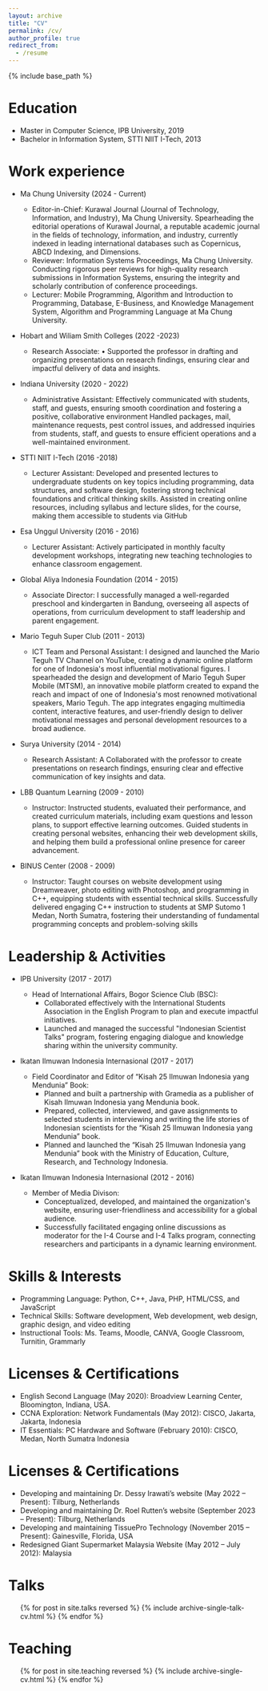 ```yaml
---
layout: archive
title: "CV"
permalink: /cv/
author_profile: true
redirect_from:
  - /resume
---
```


{% include base_path %}

Education
======
* Master in Computer Science, IPB University, 2019
* Bachelor in Information System, STTI NIIT I-Tech, 2013

Work experience
======
* Ma Chung University (2024 - Current)
  * Editor-in-Chief: Kurawal Journal (Journal of Technology, Information, and Industry), Ma Chung University. Spearheading the editorial operations of Kurawal Journal, a reputable academic journal in the fields of technology, information, and industry, currently indexed in leading international databases such as Copernicus, ABCD Indexing, and Dimensions.
  * Reviewer: Information Systems Proceedings, Ma Chung University. Conducting rigorous peer reviews for high-quality research submissions in Information Systems, ensuring the integrity and scholarly contribution of conference proceedings.
  * Lecturer: Mobile Programming, Algorithm and Introduction to Programming, Database, E-Business, and Knowledge Management System, Algorithm and Programming Language at Ma Chung University.

* Hobart and Wiliam Smith Colleges (2022 -2023)
  * Research Associate: •	Supported the professor in drafting and organizing presentations on research findings, ensuring clear and impactful delivery of data and insights.

* Indiana University (2020 - 2022)
  * Administrative Assistant: Effectively communicated with students, staff, and guests, ensuring smooth coordination and fostering a positive, collaborative environment Handled packages, mail, maintenance requests, pest control issues, and addressed inquiries from students, staff, and guests to ensure efficient operations and a well-maintained environment.

* STTI NIIT I-Tech (2016 -2018)
  * Lecturer Assistant: Developed and presented lectures to undergraduate students on key topics including programming, data structures, and software design, fostering strong technical foundations and critical thinking skills. Assisted in creating online resources, including syllabus and lecture slides, for the course, making them accessible to students via GitHub

* Esa Unggul University (2016 - 2016)
  * Lecturer Assistant: Actively participated in monthly faculty development workshops, integrating new teaching technologies to enhance classroom engagement.

* Global Aliya Indonesia Foundation (2014 - 2015)
  * Associate Director: I successfully managed a well-regarded preschool and kindergarten in Bandung, overseeing all aspects of operations, from curriculum development to staff leadership and parent engagement.

* Mario Teguh Super Club (2011 - 2013)
  * ICT Team and Personal Assistant: I designed and launched the Mario Teguh TV Channel on YouTube, creating a dynamic online platform for one of Indonesia's most influential motivational figures. I spearheaded the design and development of Mario Teguh Super Mobile (MTSM), an innovative mobile platform created to expand the reach and impact of one of Indonesia's most renowned motivational speakers, Mario Teguh. The app integrates engaging multimedia content, interactive features, and user-friendly design to deliver motivational messages and personal development resources to a broad audience.

* Surya University (2014 - 2014)
  * Research Assistant: A Collaborated with the professor to create presentations on research findings, ensuring clear and effective communication of key insights and data.

* LBB Quantum Learning (2009 - 2010)
  * Instructor: Instructed students, evaluated their performance, and created curriculum materials, including exam questions and lesson plans, to support effective learning outcomes. Guided students in creating personal websites, enhancing their web development skills, and helping them build a professional online presence for career advancement.

* BINUS Center (2008 - 2009)
  * Instructor: Taught courses on website development using Dreamweaver, photo editing with Photoshop, and programming in C++, equipping students with essential technical skills.	Successfully delivered engaging C++ instruction to students at SMP Sutomo 1 Medan, North Sumatra, fostering their understanding of fundamental programming concepts and problem-solving skills

Leadership & Activities
======
* IPB University (2017 - 2017)
  * Head of International Affairs, Bogor Science Club (BSC): 
    * Collaborated effectively with the International Students Association in the English Program to plan and execute impactful initiatives.
    * Launched and managed the successful "Indonesian Scientist Talks" program, fostering engaging dialogue and knowledge sharing within the university community.

* Ikatan Ilmuwan Indonesia Internasional (2017 - 2017)
  * Field Coordinator and Editor of “Kisah 25 Ilmuwan Indonesia yang Mendunia” Book:
    * Planned and built a partnership with Gramedia as a publisher of Kisah Ilmuwan Indonesia yang Mendunia book.
    * Prepared, collected, interviewed, and gave assignments to selected students in interviewing and writing the life stories of Indonesian scientists for the “Kisah 25 Ilmuwan Indonesia yang Mendunia” book.
    * Planned and launched the “Kisah 25 Ilmuwan Indonesia yang Mendunia” book with the Ministry of Education, Culture, Research, and Technology Indonesia.

* Ikatan Ilmuwan Indonesia Internasional (2012 - 2016)
  * Member of Media Divison:
    * Conceptualized, developed, and maintained the organization's website, ensuring user-friendliness and accessibility for a global audience.
    * Successfully facilitated engaging online discussions as moderator for the I-4 Course and I-4 Talks program, connecting researchers and participants in a dynamic learning environment.

Skills & Interests
======
* Programming Language: Python, C++, Java, PHP, HTML/CSS, and JavaScript
* Technical Skills: Software development, Web development, web design, graphic design, and video editing
* Instructional Tools: Ms. Teams, Moodle, CANVA, Google Classroom, Turnitin, Grammarly

Licenses & Certifications
======
* English Second Language (May 2020): Broadview Learning Center, Bloomington, Indiana, USA.
* CCNA Exploration: Network Fundamentals (May 2012): CISCO, Jakarta, Jakarta, Indonesia
* IT Essentials: PC Hardware and Software (February 2010): CISCO, Medan, North Sumatra Indonesia

Licenses & Certifications
======
* Developing and maintaining Dr. Dessy Irawati’s website (May 2022 – Present): Tilburg, Netherlands 
* Developing and maintaining Dr. Roel Rutten’s website (September 2023 – Present): Tilburg, Netherlands
* Developing and maintaining TissuePro Technology (November 2015 – Present): Gainesville, Florida, USA
* Redesigned Giant Supermarket Malaysia Website (May 2012 – July 2012): Malaysia

  
Talks
======
  <ul>{% for post in site.talks reversed %}
    {% include archive-single-talk-cv.html  %}
  {% endfor %}</ul>
  
Teaching
======
  <ul>{% for post in site.teaching reversed %}
    {% include archive-single-cv.html %}
  {% endfor %}</ul>
